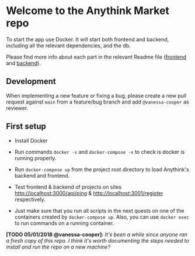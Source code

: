 # Welcome to the Anythink Market repo

To start the app use Docker. It will start both frontend and backend, including all the relevant dependencies, and the db.

Please find more info about each part in the relevant Readme file ([frontend](frontend/readme.md) and [backend](backend/README.md)).

## Development

When implementing a new feature or fixing a bug, please create a new pull request against `main` from a feature/bug branch and add `@vanessa-cooper` as reviewer.

## First setup

- Install Docker

- Run commands `docker -v` and `docker-compose -v` to check is docker is running properly.

- Run `docker-compose up` from the project root directory to load Anythink's backend and frontend.

- Test frontend & backend of projects on sites [http://localhost:3000/api/ping](http://localhost:3000/api/ping) & [http://localhost:3001/register](http://localhost:3001/register) respectively.

- Just make sure that you run all scripts in the next quests on one of the containers created by `docker-compose up`.  Also, you can use `docker exec` to run commands on a running container.

**[TODO 05/01/2018 @vanessa-cooper]:** _It's been a while since anyone ran a fresh copy of this repo. I think it's worth documenting the steps needed to install and run the repo on a new machine?_
